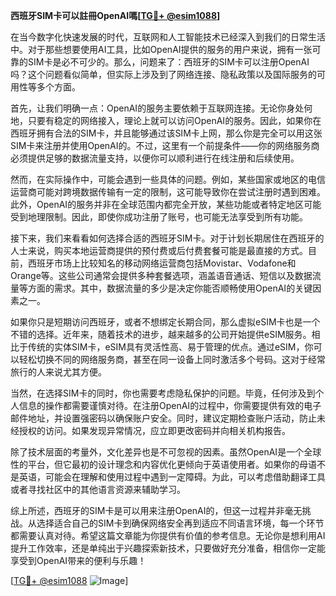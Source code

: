 **西班牙SIM卡可以註冊OpenAI嗎[[TG💪+ @esim1088](https://t.me/s/esim1088)]**

在当今数字化快速发展的时代，互联网和人工智能技术已经深入到我们的日常生活中。对于那些想要使用AI工具，比如OpenAI提供的服务的用户来说，拥有一张可靠的SIM卡是必不可少的。那么，问题来了：西班牙的SIM卡可以注册OpenAI吗？这个问题看似简单，但实际上涉及到了网络连接、隐私政策以及国际服务的可用性等多个方面。

首先，让我们明确一点：OpenAI的服务主要依赖于互联网连接。无论你身处何地，只要有稳定的网络接入，理论上就可以访问OpenAI的服务。因此，如果你在西班牙拥有合法的SIM卡，并且能够通过该SIM卡上网，那么你是完全可以用这张SIM卡来注册并使用OpenAI的。不过，这里有一个前提条件——你的网络服务商必须提供足够的数据流量支持，以便你可以顺利进行在线注册和后续使用。

然而，在实际操作中，可能会遇到一些具体的问题。例如，某些国家或地区的电信运营商可能对跨境数据传输有一定的限制，这可能导致你在尝试注册时遇到困难。此外，OpenAI的服务并非在全球范围内都完全开放，某些功能或者特定地区可能受到地理限制。因此，即使你成功注册了账号，也可能无法享受到所有功能。

接下来，我们来看看如何选择合适的西班牙SIM卡。对于计划长期居住在西班牙的人士来说，购买本地运营商提供的预付费或后付费套餐可能是最直接的方式。目前，西班牙市场上比较知名的移动网络运营商包括Movistar、Vodafone和Orange等。这些公司通常会提供多种套餐选项，涵盖语音通话、短信以及数据流量等方面的需求。其中，数据流量的多少是决定你能否顺畅使用OpenAI的关键因素之一。

如果你只是短期访问西班牙，或者不想绑定长期合同，那么虚拟eSIM卡也是一个不错的选择。近年来，随着技术的进步，越来越多的公司开始提供eSIM服务。相比于传统的实体SIM卡，eSIM具有灵活性高、易于管理的优点。通过eSIM，你可以轻松切换不同的网络服务商，甚至在同一设备上同时激活多个号码。这对于经常旅行的人来说尤其方便。

当然，在选择SIM卡的同时，你也需要考虑隐私保护的问题。毕竟，任何涉及到个人信息的操作都需要谨慎对待。在注册OpenAI的过程中，你需要提供有效的电子邮件地址，并设置强密码以确保账户安全。同时，建议定期检查账户活动，防止未经授权的访问。如果发现异常情况，应立即更改密码并向相关机构报告。

除了技术层面的考量外，文化差异也是不可忽视的因素。虽然OpenAI是一个全球性的平台，但它最初的设计理念和内容优化更倾向于英语使用者。如果你的母语不是英语，可能会在理解和使用过程中遇到一定障碍。为此，可以考虑借助翻译工具或者寻找社区中的其他语言资源来辅助学习。

综上所述，西班牙的SIM卡是可以用来注册OpenAI的，但这一过程并非毫无挑战。从选择适合自己的SIM卡到确保网络安全再到适应不同语言环境，每一个环节都需要认真对待。希望这篇文章能为你提供有价值的参考信息。无论你是想利用AI提升工作效率，还是单纯出于兴趣探索新技术，只要做好充分准备，相信你一定能享受到OpenAI带来的便利与乐趣！

[[TG💪+ @esim1088](https://t.me/s/esim1088) ![Image](https://i.postimg.cc/4NQfJmqS/Snipaste-2025-05-13-00-14-12.png)]